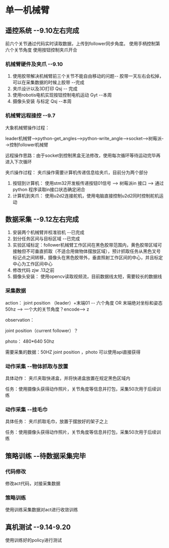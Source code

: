 # 单一机械臂

## 遥控系统 --9.10左右完成
前六个关节通过代码实时读取数据，上传到follower同步角度。
  使用手柄控制第六个关节角度
  使用按钮控制夹爪开合
### 机械臂硬件及夹爪 --9.10
1. 使用胶带解决机械臂前三个关节不能自由移动的问题-- 胶带一天左右会松掉，可以在采集数据的时候上胶带 --完成
2. 夹爪设计以及3D打印 Qsj -- 完成
3. 使用robotis电机实现按钮控制电机运动 Gyt --本周
4. 摄像头安装 与标定 Qsj --本周
### 机械臂远程操控 --9.7 
大象机械臂操作过程：

leader机械臂-->python-get_angles-->python-write_angle-->socket-->树莓派-->控制follower机械臂

远程操作思路：由于socket到控制黑盒无法修改，使用每次循环等待运动完毕再进入下次循环

夹爪操作过程： 夹爪操作需要计算机传递信息给夹爪，目前分为两个部分
1. 按钮到计算机： 使用stm32开发板传递按钮01信号 --> 树莓派in 接口 --> 通过python 程序读取in接口状态确定闭合
2. 计算机到夹爪： 使用u2d2连接舵机，使用电脑直接控制u2d2同时控制舵机运动

## 数据采集 --9.12左右完成
1. 安装两个机械臂并校准验机   --已完成
2. 划分任务区间与目标区域 --已完成
3. 实验区域标定：follower机械臂工作区间在黑色胶带范围内，黄色胶带区域可接触但不可垂直抓取（不适合用做物体摆放区域），预计抓取任务从黑色叉号标记点之间转移，摄像头在黑色胶带外，垂直照射工作区间的中心，并且标定中心为工作区间中心
4. 修改代码 zjw .13之前
5. 摄像头安装： 使用opencv读取视频流，目前数据线太短，需要较长的数据线
### 采集数据
action： joint position （leader）+末端01 -- 六个角度 OR 末端绝对坐标和姿态 50hz --> 一个大的关节角度？encode--> z 

observation：

joint position（current follower）？

photo： 480*640 50hz

需要采集的数据：50HZ joint position ，photo 可以使用api直接获得

### 动作采集 --物体抓取与放置
具体动作： 夹爪夹取快递盒，并将快递盒放置在规定黑色区域内

任务：使用摄像头获得动作照片，关节角度等信息并打包，采集50次用于后续训练
### 动作采集 --挂毛巾
具体任务： 夹爪抓取毛巾，放置于摆放好的架子之上

任务：使用摄像头获得动作照片，关节角度等信息并打包，采集50次用于后续训练

## 策略训练 --待数据采集完毕
### 代码修改
修改act代码，对接采集数据
### 策略训练
使用训练采集数据对act进行收敛训练
## 真机测试 --9.14-9.20
使用训练好的policy进行测试
